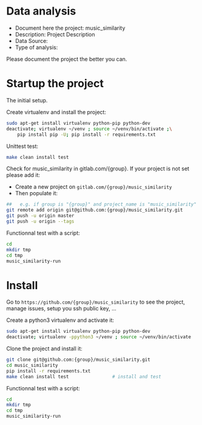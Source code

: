 # Data analysis
- Document here the project: music_similarity
- Description: Project Description
- Data Source:
- Type of analysis:

Please document the project the better you can.

# Startup the project

The initial setup.

Create virtualenv and install the project:
```bash
sudo apt-get install virtualenv python-pip python-dev
deactivate; virtualenv ~/venv ; source ~/venv/bin/activate ;\
    pip install pip -U; pip install -r requirements.txt
```

Unittest test:
```bash
make clean install test
```

Check for music_similarity in gitlab.com/{group}.
If your project is not set please add it:

- Create a new project on `gitlab.com/{group}/music_similarity`
- Then populate it:

```bash
##   e.g. if group is "{group}" and project_name is "music_similarity"
git remote add origin git@github.com:{group}/music_similarity.git
git push -u origin master
git push -u origin --tags
```

Functionnal test with a script:

```bash
cd
mkdir tmp
cd tmp
music_similarity-run
```

# Install

Go to `https://github.com/{group}/music_similarity` to see the project, manage issues,
setup you ssh public key, ...

Create a python3 virtualenv and activate it:

```bash
sudo apt-get install virtualenv python-pip python-dev
deactivate; virtualenv -ppython3 ~/venv ; source ~/venv/bin/activate
```

Clone the project and install it:

```bash
git clone git@github.com:{group}/music_similarity.git
cd music_similarity
pip install -r requirements.txt
make clean install test                # install and test
```
Functionnal test with a script:

```bash
cd
mkdir tmp
cd tmp
music_similarity-run
```
